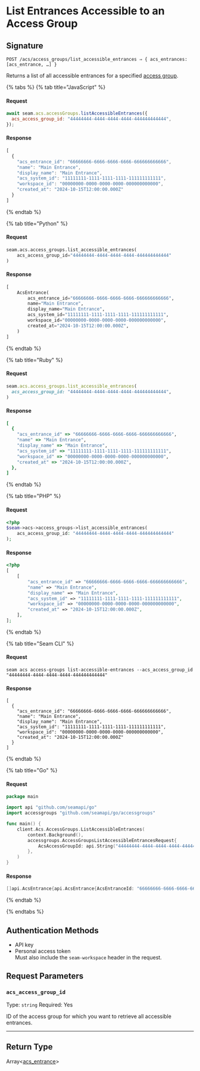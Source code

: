 # List Entrances Accessible to an Access Group

## Signature
```
POST /acs/access_groups/list_accessible_entrances ⇒ { acs_entrances: [acs_entrance, …] }
```

Returns a list of all accessible entrances for a specified [access group](https://docs.seam.co/latest/capability-guides/access-systems/assigning-users-to-access-groups).

{% tabs %}
{% tab title="JavaScript" %}
#### Request

```javascript
await seam.acs.accessGroups.listAccessibleEntrances({
  acs_access_group_id: "44444444-4444-4444-4444-444444444444",
});
```

#### Response

```javascript
[
  {
    "acs_entrance_id": "66666666-6666-6666-6666-666666666666",
    "name": "Main Entrance",
    "display_name": "Main Entrance",
    "acs_system_id": "11111111-1111-1111-1111-111111111111",
    "workspace_id": "00000000-0000-0000-0000-000000000000",
    "created_at": "2024-10-15T12:00:00.000Z"
  }
]
```
{% endtab %}

{% tab title="Python" %}
#### Request

```python
seam.acs.access_groups.list_accessible_entrances(
    acs_access_group_id="44444444-4444-4444-4444-444444444444"
)
```

#### Response

```python
[
    AcsEntrance(
        acs_entrance_id="66666666-6666-6666-6666-666666666666",
        name="Main Entrance",
        display_name="Main Entrance",
        acs_system_id="11111111-1111-1111-1111-111111111111",
        workspace_id="00000000-0000-0000-0000-000000000000",
        created_at="2024-10-15T12:00:00.000Z",
    )
]
```
{% endtab %}

{% tab title="Ruby" %}
#### Request

```ruby
seam.acs.access_groups.list_accessible_entrances(
  acs_access_group_id: "44444444-4444-4444-4444-444444444444",
)
```

#### Response

```ruby
[
  {
    "acs_entrance_id" => "66666666-6666-6666-6666-666666666666",
    "name" => "Main Entrance",
    "display_name" => "Main Entrance",
    "acs_system_id" => "11111111-1111-1111-1111-111111111111",
    "workspace_id" => "00000000-0000-0000-0000-000000000000",
    "created_at" => "2024-10-15T12:00:00.000Z",
  },
]
```
{% endtab %}

{% tab title="PHP" %}
#### Request

```php
<?php
$seam->acs->access_groups->list_accessible_entrances(
    acs_access_group_id: "44444444-4444-4444-4444-444444444444"
);
```

#### Response

```php
<?php
[
    [
        "acs_entrance_id" => "66666666-6666-6666-6666-666666666666",
        "name" => "Main Entrance",
        "display_name" => "Main Entrance",
        "acs_system_id" => "11111111-1111-1111-1111-111111111111",
        "workspace_id" => "00000000-0000-0000-0000-000000000000",
        "created_at" => "2024-10-15T12:00:00.000Z",
    ],
];
```
{% endtab %}

{% tab title="Seam CLI" %}
#### Request

```seam_cli
seam acs access-groups list-accessible-entrances --acs_access_group_id "44444444-4444-4444-4444-444444444444"
```

#### Response

```seam_cli
[
  {
    "acs_entrance_id": "66666666-6666-6666-6666-666666666666",
    "name": "Main Entrance",
    "display_name": "Main Entrance",
    "acs_system_id": "11111111-1111-1111-1111-111111111111",
    "workspace_id": "00000000-0000-0000-0000-000000000000",
    "created_at": "2024-10-15T12:00:00.000Z"
  }
]
```
{% endtab %}

{% tab title="Go" %}
#### Request

```go
package main

import api "github.com/seamapi/go"
import accessgroups "github.com/seamapi/go/accessgroups"

func main() {
	client.Acs.AccessGroups.ListAccessibleEntrances(
		context.Background(),
		accessgroups.AccessGroupsListAccessibleEntrancesRequest{
			AcsAccessGroupId: api.String("44444444-4444-4444-4444-444444444444"),
		},
	)
}
```

#### Response

```go
[]api.AcsEntrance{api.AcsEntrance{AcsEntranceId: "66666666-6666-6666-6666-666666666666", Name: "Main Entrance", DisplayName: "Main Entrance", AcsSystemId: "11111111-1111-1111-1111-111111111111", WorkspaceId: "00000000-0000-0000-0000-000000000000", CreatedAt: "2024-10-15T12:00:00.000Z"}}
```
{% endtab %}

{% endtabs %}

## Authentication Methods

- API key
- Personal access token
  <br>Must also include the `seam-workspace` header in the request.

## Request Parameters

### `acs_access_group_id`

Type: `string`
Required: Yes

ID of the access group for which you want to retrieve all accessible entrances.

***

## Return Type

Array<[acs\_entrance](./)>
